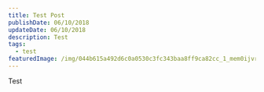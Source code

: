 ```yaml
---
title: Test Post
publishDate: 06/10/2018
updateDate: 06/10/2018
description: Test
tags:
  - test
featuredImage: /img/044b615a492d6c0a0530c3fc343baa8ff9ca82cc_1_mem0ijvrqdy6v7qodrggva.jpg
---
```

Test
